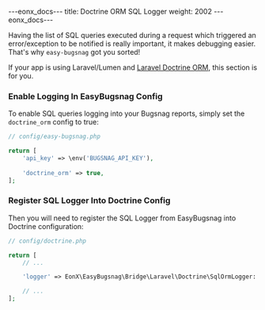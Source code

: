 ---eonx_docs---
title: Doctrine ORM SQL Logger
weight: 2002
---eonx_docs---

Having the list of SQL queries executed during a request which triggered an error/exception to be notified is really
important, it makes debugging easier. That's why `easy-bugsnag` got you sorted!

If your app is using Laravel/Lumen and [Laravel Doctrine ORM][1], this section is for you.

### Enable Logging In EasyBugsnag Config

To enable SQL queries logging into your Bugsnag reports, simply set the `doctrine_orm` config to true:

```php
// config/easy-bugsnag.php

return [
    'api_key' => \env('BUGSNAG_API_KEY'),
    
    'doctrine_orm' => true,
]; 
```

### Register SQL Logger Into Doctrine Config

Then you will need to register the SQL Logger from EasyBugsnag into Doctrine configuration:

```php
// config/doctrine.php

return [
    // ...

    'logger' => EonX\EasyBugsnag\Bridge\Laravel\Doctrine\SqlOrmLogger::class,

    // ...
]; 
```

[1]: http://www.laraveldoctrine.org/docs/1.4/orm
